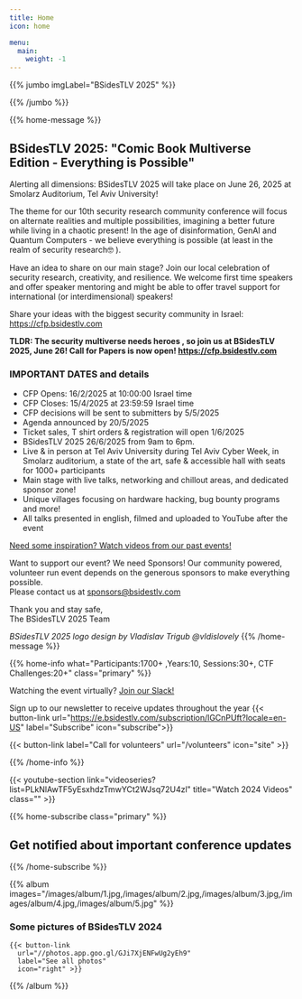 ```yaml
---
title: Home
icon: home

menu:
  main:
    weight: -1
---
```


{{% jumbo imgLabel="BSidesTLV 2025" %}}

{{% /jumbo %}}

{{% home-message %}}

## BSidesTLV 2025: "Comic Book Multiverse Edition - Everything is Possible"

Alerting all dimensions: BSidesTLV 2025 will take place on June 26, 2025 at Smolarz Auditorium, Tel Aviv University!

The theme for our 10th security research community conference will focus on alternate realities and multiple possibilities, imagining a better future while living in a chaotic present! In the age of disinformation, GenAI and Quantum Computers - we believe everything is possible (at least in the realm of security research🤓 ).

Have an idea to share on our main stage? Join our local celebration of security research, creativity, and resilience. We welcome first time speakers and offer speaker mentoring and might be able to offer travel support for international (or interdimensional) speakers!

Share your ideas with the biggest security community in Israel: <https://cfp.bsidestlv.com>

<!-- {{< button-link label="Register Here!" url="/register" icon="external" >}} -->

**TLDR: The security multiverse needs heroes , so join us at BSidesTLV 2025, June 26! Call for Papers is now open! <https://cfp.bsidestlv.com>**

### IMPORTANT DATES and details

* CFP Opens:  16/2/2025 at  10:00:00 Israel time
* CFP Closes:  15/4/2025  at 23:59:59 Israel time
* CFP decisions will be sent to submitters by 5/5/2025
* Agenda announced by 20/5/2025
* Ticket sales, T shirt orders & registration will open 1/6/2025
* BSidesTLV 2025 26/6/2025  from 9am to 6pm.  
* Live & in person at Tel Aviv University during Tel Aviv Cyber Week, in Smolarz auditorium, a state of the art, safe & accessible hall with seats for 1000+ participants
* Main stage with live talks, networking and chillout areas, and dedicated  sponsor zone!
* Unique villages focusing on hardware hacking, bug bounty programs and more!
* All talks presented in english, filmed and uploaded to YouTube after the event

[Need some inspiration? Watch videos from our past events!](https://www.youtube.com/@BSidesTLV)

Want to support our event? We need Sponsors! Our community powered, volunteer run event depends on the generous sponsors to make everything possible.  
Please contact us at <sponsors@bsidestlv.com>

Thank you and stay safe,  
The BSidesTLV 2025 Team

_BSidesTLV 2025 logo design by Vladislav Trigub @vldislovely_
{{% /home-message %}}

{{% home-info what="Participants:1700+ ,Years:10, Sessions:30+, CTF Challenges:20+" class="primary" %}}

Watching the event virtually? [Join our Slack!](https://slack.bsidestlv.com)

Sign up to our newsletter to receive updates throughout the year
{{< button-link url="<https://e.bsidestlv.com/subscription/lGCnPUft?locale=en-US>" label="Subscribe" icon="subscribe">}}

{{< button-link label="Call for volunteers" url="/volunteers" icon="site" >}}

{{% /home-info %}}

{{< youtube-section link="videoseries?list=PLkNlAwTF5yEsxhdzTmwYCt2WJsq72U4zl" title="Watch 2024 Videos" class="" >}}

{{% home-subscribe  class="primary" %}}

## Get notified about important conference updates

{{% /home-subscribe %}}

<!-- {{% partners categories="gold,silver,bronze,partners" %}}

## BSidesTLV 2025 is proudly sponsored by

{{% /partners %}} -->

{{% album images="/images/album/1.jpg,/images/album/2.jpg,/images/album/3.jpg,/images/album/4.jpg,/images/album/5.jpg" %}}

### Some pictures of **BSidesTLV 2024**

    {{< button-link
      url="//photos.app.goo.gl/GJi7XjENFwUg2yEh9"
      label="See all photos"
      icon="right" >}}

{{% /album  %}}

